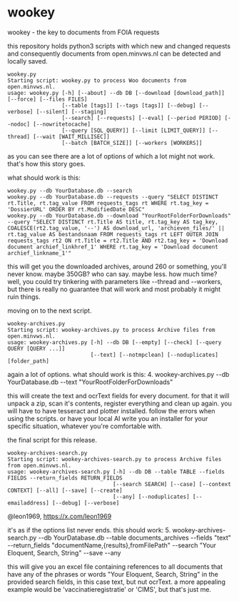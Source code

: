 # wookey
wookey - the key to documents from FOIA requests

this repository holds python3 scripts with which new and changed requests and consequently documents from open.minvws.nl can be detected and locally saved.

```
wookey.py
Starting script: wookey.py to process Woo documents from open.minvws.nl.
usage: wookey.py [-h] [--about] --db DB [--download [download_path]] [--force] [--files FILES] 
                 [--table [tags]] [--tags [tags]] [--debug] [--verbose] [--silent] [--staging]
                 [--search] [--requests] [--eval] [--period PERIOD] [--nodoc] [--nowritetocache] 
                 [--query [SQL_QUERY]] [--limit [LIMIT_QUERY]] [--thread] [--wait [WAIT_MILLISEC]] 
                 [--batch [BATCH_SIZE]] [--workers [WORKERS]]
```
as you can see there are a lot of options of which a lot might not work. that's how this story goes.

what should work is this:
```
wookey.py --db YourDatabase.db --search
wookey.py --db YourDatabase.db --requests --query "SELECT DISTINCT rt.Title, rt.tag_value FROM requests_tags rt WHERE rt.tag_key = 'DossierURL' ORDER BY rt.ModifiedDate DESC"
wookey.py --db YourDatabase.db --download "YourRootFolderForDownloads" --query "SELECT DISTINCT rt.Title AS title, rt.tag_key AS tag_key, COALESCE(rt2.tag_value, '--') AS download_url, 'archieven_files/' || rt.tag_value AS bestandsnaam FROM requests_tags rt LEFT OUTER JOIN requests_tags rt2 ON rt.Title = rt2.Title AND rt2.tag_key = 'Download document archief_linkhref_1' WHERE rt.tag_key = 'Download document archief_linkname_1'"
```

this will get you the downloaded archives, around 260 or something, you'll never know. maybe 350GB? who can say. maybe less. how much time? well, you could try tinkering with parameters like --thread and --workers, but there is really no guarantee that will work and most probably it might ruin things.

moving on to the next script.

```
wookey-archives.py
Starting script: wookey-archives.py to process Archive files from open.minvws.nl.
usage: wookey-archives.py [-h] --db DB [--empty] [--check] [--query QUERY [QUERY ...]]
                          [--text] [--notmpclean] [--noduplicates] [folder_path]
```

again a lot of options. what should work is this:
4. wookey-archives.py --db YourDatabase.db --text "YourRootFolderForDownloads"

this will create the text and ocrText fields for every document. for that it will unpack a zip, scan it's contents, register everything and clean up again. you will have to have tesseract and plotter installed. follow the errors when using the scripts. or have your local AI write you an installer for your specific situation, whatever you're comfortable with.

the final script for this release.

```
wookey-archives-search.py
Starting script: wookey-archives-search.py to process Archive files from open.minvws.nl.
usage: wookey-archives-search.py [-h] --db DB --table TABLE --fields FIELDS --return_fields RETURN_FIELDS
                                 [--search SEARCH] [--case] [--context CONTEXT] [--all] [--save] [--create]
                                 [--any] [--noduplicates] [--emailaddress] [--debug] [--verbose]
```
@leon1969, https://x.com/leon1969

it's as if the options list never ends. this should work:
5. wookey-archives-search.py --db YourDatabase.db --table documents_archives --fields "text" --return_fields "documentName,{results},fromFilePath" --search "Your Eloquent, Search, String" --save --any

this will give you an excel file containing references to all documents that have any of the phrases or words "Your Eloquent, Search, String" in the provided search fields, in this case text, but nut ocrText. a more appealing example would be 'vaccinatieregistratie' or 'CIMS', but that's just me.
